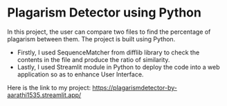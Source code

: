 # Plagarism Detector using Python
In this project, the user can compare two files to find the percentage of plagarism between them.
The project is built using Python.
- Firstly, I used SequenceMatcher from difflib library to check the contents in the file and produce the ratio of similarity.
- Lastly, I used  Streamlit module in Python to deploy the code into a web application so as to enhance User Interface.

Here is the link to my project: https://plagarismdetector-by-aarathi1535.streamlit.app/
